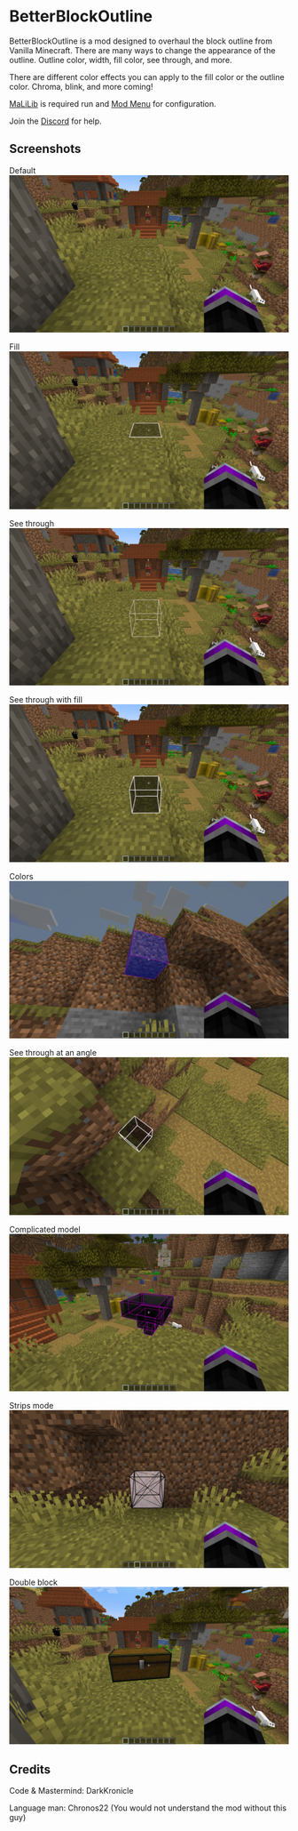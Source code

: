 # BetterBlockOutline

BetterBlockOutline is a mod designed to overhaul the block outline from Vanilla Minecraft. There are many ways to change the appearance of the outline. Outline color, width, fill color, see through, and more.

There are different color effects you can apply to the fill color or the outline color. Chroma, blink, and more coming!

[MaLiLib](https://www.curseforge.com/minecraft/mc-mods/malilib) is required run and [Mod Menu](https://www.curseforge.com/minecraft/mc-mods/modmenu) for configuration.

Join the [Discord](https://discord.gg/WnaE3uZxDA) for help.

## Screenshots

Default ![Default](screenshots/pov_default.png)

Fill ![Fill](screenshots/pov_fill.png)

See through ![See through](screenshots/pov_wirewhite.png)

See through with fill ![Seethrough and fill](screenshots/pov_seethrough.png)

Colors ![Colors](screenshots/colors.png)

See through at an angle ![Seethrough at angle](screenshots/seethrough_angle.png)

Complicated model ![Complicated model](screenshots/seethrough_transparent.png)

Strips mode ![Strip mode](screenshots/showcase_strip.png)

Double block ![Double block](screenshots/double_block.png)

## Credits

Code & Mastermind: DarkKronicle

Language man: Chronos22 (You would not understand the mod without this guy)
